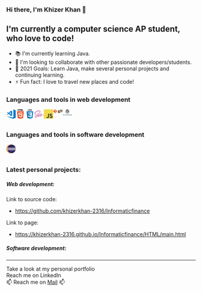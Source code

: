 ### Hi there, I'm Khizer Khan 👋

## I'm currently a computer science AP student, who love to code! 

* 📚 I'm currently learning Java.
* 👯 I'm looking to collaborate with other passionate developers/students. 
* 🥅 2021 Goals: Learn Java, make several personal projects and continuing learning.
* ⚡ Fun fact: I love to travel new places and code!

### Languages and tools in web development

<img align="left" alt="Visual Stuio Code" src="https://github.com/khizerkhan-2316/khizerkhan-2316/blob/main/visual-studio-code.png" width="25" style="max-width:100%;" /> <img src="https://github.com/khizerkhan-2316/khizerkhan-2316/blob/main/HTML5.png" width="25" style="max-width:100%;" align="left"  alt="HTML5" />
<img align="left" alt="CSS3" src="https://github.com/khizerkhan-2316/khizerkhan-2316/blob/main/CSS3.png" width="25" style="max-width:100%;" />
<img align="left"  alt="saas" src="https://github.com/khizerkhan-2316/khizerkhan-2316/blob/main/sass.png" width="25" style="max-width:100%;" />
<img align="left" alt="javascript" src="https://github.com/khizerkhan-2316/khizerkhan-2316/blob/main/javascript.png" width="25" style="max-width:100%;"/>
<img align="left" alt="GIT" src="https://github.com/khizerkhan-2316/khizerkhan-2316/blob/main/1280px-Git-logo.svg.png" width="25" style="max-width:100%;" />
<img align="left" alt="Wordpress" src="https://github.com/khizerkhan-2316/khizerkhan-2316/blob/main/wordpress.png" width="25" style="max-width:100%;" />
<br>
<br>


### Languages and tools in software development
<img align="left" alt="Eclipse" src="https://github.com/khizerkhan-2316/khizerkhan-2316/blob/main/Eclipse.png" width="25" style="max-width:100%;" />

<br>
<br>

### Latest personal projects: 

##### Web development: 
Link to source code: 
* https://github.com/khizerkhan-2316/Informaticfinance

Link to page:
* https://khizerkhan-2316.github.io/Informaticfinance/HTML/main.html

##### Software development: 
---
Take a look at my personal portfolio <br>
Reach me on LinkedIn <br>
📫 Reach me on <a href="mailto:khizer759@gmail.com">Mail</a> 📫
<!--
**khizerkhan-2316/khizerkhan-2316** is a ✨ _special_ ✨ repository because its `README.md` (this file) appears on your GitHub profile.

Here are some ideas to get you started:

- 🔭 I’m currently working on ...
- 🌱 I’m currently learning ...
- 👯 I’m looking to collaborate on ...
- 🤔 I’m looking for help with ...
- 💬 Ask me about ...
- 📫 How to reach me: ...
- 😄 Pronouns: ...
- ⚡ Fun fact: ...
-->
